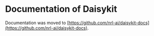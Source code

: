 # Documentation of Daisykit

Documentation was moved to [https://github.com/nrl-ai/daisykit-docs](https://github.com/nrl-ai/daisykit-docs).
